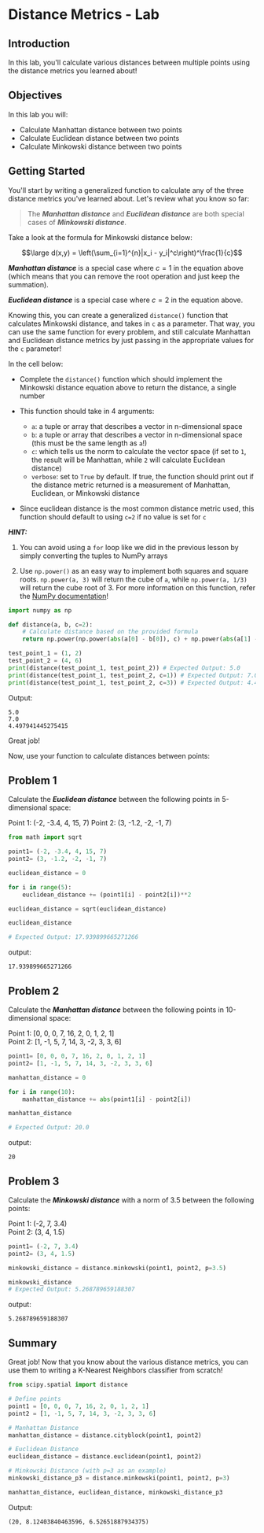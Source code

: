 # Distance Metrics - Lab

## Introduction

In this lab, you'll calculate various distances between multiple points using the distance metrics you learned about!

## Objectives

In this lab you will:

- Calculate Manhattan distance between two points 
- Calculate Euclidean distance between two points
- Calculate Minkowski distance between two points

## Getting Started

You'll start by writing a generalized function to calculate any of the three distance metrics you've learned about. Let's review what you know so far:

> The **_Manhattan distance_** and **_Euclidean distance_** are both special cases of **_Minkowski distance_**. 


Take a look at the formula for Minkowski distance below:

$$\large d(x,y) = \left(\sum_{i=1}^{n}|x_i - y_i|^c\right)^\frac{1}{c}$$  

**_Manhattan distance_** is a special case where $c=1$ in the equation above (which means that you can remove the root operation and just keep the summation).  

**_Euclidean distance_** is a special case where $c=2$ in the equation above.

Knowing this, you can create a generalized `distance()` function that calculates Minkowski distance, and takes in `c` as a parameter. That way, you can use the same function for every problem, and still calculate Manhattan and Euclidean distance metrics by just passing in the appropriate values for the `c` parameter!

In the cell below:

* Complete the `distance()` function which should implement the Minkowski distance equation above to return the distance, a single number  
* This function should take in 4 arguments:
    * `a`: a tuple or array that describes a vector in n-dimensional space  
    * `b`: a tuple or array that describes a vector in n-dimensional space (this must be the same length as `a`!)
    * `c`: which tells us the norm to calculate the vector space (if set to `1`, the result will be Manhattan, while `2` will calculate Euclidean distance) 
    * `verbose`: set to `True` by default. If true, the function should print out if the distance metric returned is a measurement of Manhattan, Euclidean, or Minkowski distance 
    
* Since euclidean distance is the most common distance metric used, this function should default to using `c=2` if no value is set for `c` 


**_HINT:_** 

1. You can avoid using a `for` loop like we did in the previous lesson by simply converting the tuples to NumPy arrays 

2. Use `np.power()` as an easy way to implement both squares and square roots. `np.power(a, 3)` will return the cube of `a`, while `np.power(a, 1/3)` will return the cube root of 3. For more information on this function, refer the [NumPy documentation](https://docs.scipy.org/doc/numpy-1.15.1/reference/generated/numpy.power.html)!


```python
import numpy as np

def distance(a, b, c=2):
    # Calculate distance based on the provided formula
    return np.power(np.power(abs(a[0] - b[0]), c) + np.power(abs(a[1] - b[1]), c), 1/c)

test_point_1 = (1, 2)
test_point_2 = (4, 6)
print(distance(test_point_1, test_point_2)) # Expected Output: 5.0
print(distance(test_point_1, test_point_2, c=1)) # Expected Output: 7.0
print(distance(test_point_1, test_point_2, c=3)) # Expected Output: 4.497941445275415
```
Output:
```
5.0
7.0
4.497941445275415
```
Great job! 

Now, use your function to calculate distances between points: 

## Problem 1

Calculate the **_Euclidean distance_** between the following points in 5-dimensional space:

Point 1: (-2, -3.4, 4, 15, 7)
Point 2: (3, -1.2, -2, -1, 7)


```python
from math import sqrt

point1= (-2, -3.4, 4, 15, 7)
point2= (3, -1.2, -2, -1, 7)

euclidean_distance = 0

for i in range(5):
    euclidean_distance += (point1[i] - point2[i])**2

euclidean_distance = sqrt(euclidean_distance)

euclidean_distance

# Expected Output: 17.939899665271266
```
output:
```
17.939899665271266
```

## Problem 2

Calculate the **_Manhattan distance_** between the following points in 10-dimensional space:

Point 1: \[0, 0, 0, 7, 16, 2, 0, 1, 2, 1\]  
Point 2: \[1, -1, 5, 7, 14, 3, -2, 3, 3, 6\]


```python
point1= [0, 0, 0, 7, 16, 2, 0, 1, 2, 1]  
point2= [1, -1, 5, 7, 14, 3, -2, 3, 3, 6]

manhattan_distance = 0

for i in range(10):
    manhattan_distance += abs(point1[i] - point2[i])

manhattan_distance

# Expected Output: 20.0
```
output:
```
20
```

## Problem 3

Calculate the **_Minkowski distance_** with a norm of 3.5 between the following points:

Point 1: (-2, 7, 3.4)  
Point 2: (3, 4, 1.5)

```python
point1= (-2, 7, 3.4)  
point2= (3, 4, 1.5)

minkowski_distance = distance.minkowski(point1, point2, p=3.5) 

minkowski_distance
# Expected Output: 5.268789659188307
```
output:
```
5.268789659188307
```
## Summary

Great job! Now that you know about the various distance metrics, you can use them to writing a K-Nearest Neighbors classifier from scratch!
```python
from scipy.spatial import distance

# Define points
point1 = [0, 0, 0, 7, 16, 2, 0, 1, 2, 1]
point2 = [1, -1, 5, 7, 14, 3, -2, 3, 3, 6]

# Manhattan Distance
manhattan_distance = distance.cityblock(point1, point2)

# Euclidean Distance
euclidean_distance = distance.euclidean(point1, point2)

# Minkowski Distance (with p=3 as an example)
minkowski_distance_p3 = distance.minkowski(point1, point2, p=3)

manhattan_distance, euclidean_distance, minkowski_distance_p3
```
Output:
```
(20, 8.12403840463596, 6.52651887934375)
```
